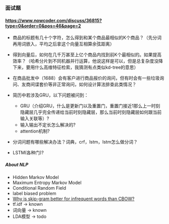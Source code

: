 ### 面试题

#### https://www.nowcoder.com/discuss/36815?type=0&order=0&pos=46&page=2
+ 商品的标题有几十个字符，怎么得到和某个商品最相似的K个商品？（先分词再用词嵌入，平均之后拿这个向量互相算余弦距离）
+ 得到向量后，如何在几千万甚至上亿个商品内找到前K个最相似的。如果提高效率？（哈希分片到不同机器并行运算，他说这样是可以，但是总复杂度没降下来，要用什么高维特征检索，我猜测有点类似kd-tree的意思）

+ 在商品批发中（1688）会有客户进行商品报价的询问，但有时会有一些垃圾询问、友商间谍套价等非正常询问，如何设计算法排查此类情况？

+ 简历中若涉及GRU，以下问题被问到：
  + GRU（介绍GRU，什么是更新门以及重置门，重置门接近1那么上一时刻隐藏层几乎完全传递给当前时刻隐藏层，那么当前时刻隐藏层如何跟当前输入关联等）?
  + 输入输出不定长怎么解决的?
  + attention机制?

+ 分词问题有哪些解决办法？词典，crf，lstm，lstm怎么做分词？
+ LSTM(各种门)?


##### About NLP
+ Hidden Markov Model
+ Maximum Entropy Markov Model
+ Conditional Random Field
+ label biased problem
+ [Why is skip-gram better for infrequent words than CBOW?](https://stats.stackexchange.com/questions/180548/why-is-skip-gram-better-for-infrequent-words-than-cbow)
+ tf.idf -> known
+ 词向量 -> known
+ LDA模型 -> todo
